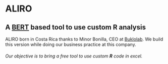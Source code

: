 # ALIRO
## A [BERT](https://bert-toolkit.com/) based tool to use custom R analysis


ALIRO born in Costa Rica thanks to Minor Bonilla, CEO at [Buklolab](http://www.buklolab.com/). We build this version while doing our business practice at this company. 
###### Our objective is to bring a free tool to use custom **R** code in excel.

